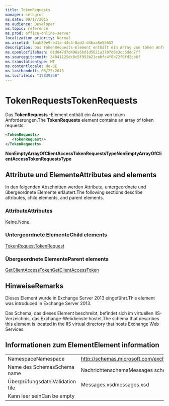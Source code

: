 ```yaml
---
title: TokenRequests
manager: sethgros
ms.date: 09/17/2015
ms.audience: Developer
ms.topic: reference
ms.prod: office-online-server
localization_priority: Normal
ms.assetid: fbab89e9-b41a-44c4-8ad3-d46aa8e56652
description: Das TokenRequests-Element enthält ein Array von token Anforderungen.
ms.openlocfilehash: 01d847d7d496a5bd1d5621a3787d0e3cc6ddd7ff
ms.sourcegitcommit: 34041125dc8c5f993b21cebfc4f8b72f0fd2cb6f
ms.translationtype: MT
ms.contentlocale: de-DE
ms.lasthandoff: 06/25/2018
ms.locfileid: "19839260"
---
```

# <a name="tokenrequests"></a><span data-ttu-id="d9ab1-103">TokenRequests</span><span class="sxs-lookup"><span data-stu-id="d9ab1-103">TokenRequests</span></span>

<span data-ttu-id="d9ab1-104">Das **TokenRequests** -Element enthält ein Array von token Anforderungen.</span><span class="sxs-lookup"><span data-stu-id="d9ab1-104">The **TokenRequests** element contains an array of token requests.</span></span> 
  
```XML
<TokenRequests>
   <TokenRequest/>
</TokenRequests>
```

 <span data-ttu-id="d9ab1-105">**NonEmptyArrayOfClientAccessTokenRequestsType**</span><span class="sxs-lookup"><span data-stu-id="d9ab1-105">**NonEmptyArrayOfClientAccessTokenRequestsType**</span></span>
## <a name="attributes-and-elements"></a><span data-ttu-id="d9ab1-106">Attribute und Elemente</span><span class="sxs-lookup"><span data-stu-id="d9ab1-106">Attributes and elements</span></span>

<span data-ttu-id="d9ab1-107">In den folgenden Abschnitten werden Attribute, untergeordnete und übergeordnete Elemente erläutert.</span><span class="sxs-lookup"><span data-stu-id="d9ab1-107">The following sections describe attributes, child elements, and parent elements.</span></span>
  
### <a name="attributes"></a><span data-ttu-id="d9ab1-108">Attribute</span><span class="sxs-lookup"><span data-stu-id="d9ab1-108">Attributes</span></span>

<span data-ttu-id="d9ab1-109">Keine.</span><span class="sxs-lookup"><span data-stu-id="d9ab1-109">None.</span></span>
  
### <a name="child-elements"></a><span data-ttu-id="d9ab1-110">Untergeordnete Elemente</span><span class="sxs-lookup"><span data-stu-id="d9ab1-110">Child elements</span></span>

[<span data-ttu-id="d9ab1-111">TokenRequest</span><span class="sxs-lookup"><span data-stu-id="d9ab1-111">TokenRequest</span></span>](tokenrequest.md)
  
### <a name="parent-elements"></a><span data-ttu-id="d9ab1-112">Übergeordnete Elemente</span><span class="sxs-lookup"><span data-stu-id="d9ab1-112">Parent elements</span></span>

[<span data-ttu-id="d9ab1-113">GetClientAccessToken</span><span class="sxs-lookup"><span data-stu-id="d9ab1-113">GetClientAccessToken</span></span>](getclientaccesstoken.md)
  
## <a name="remarks"></a><span data-ttu-id="d9ab1-114">Hinweise</span><span class="sxs-lookup"><span data-stu-id="d9ab1-114">Remarks</span></span>

<span data-ttu-id="d9ab1-115">Dieses Element wurde in Exchange Server 2013 eingeführt.</span><span class="sxs-lookup"><span data-stu-id="d9ab1-115">This element was introduced in Exchange Server 2013.</span></span>
  
<span data-ttu-id="d9ab1-116">Das Schema, das dieses Element beschreibt, befindet sich im virtuellen IIS-Verzeichnis, das Exchange-Webdienste hostet.</span><span class="sxs-lookup"><span data-stu-id="d9ab1-116">The schema that describes this element is located in the IIS virtual directory that hosts Exchange Web Services.</span></span>
  
## <a name="element-information"></a><span data-ttu-id="d9ab1-117">Informationen zum Element</span><span class="sxs-lookup"><span data-stu-id="d9ab1-117">Element information</span></span>

|||
|:-----|:-----|
|<span data-ttu-id="d9ab1-118">Namespace</span><span class="sxs-lookup"><span data-stu-id="d9ab1-118">Namespace</span></span>  <br/> |http://schemas.microsoft.com/exchange/services/2006/messages  <br/> |
|<span data-ttu-id="d9ab1-119">Name des Schemas</span><span class="sxs-lookup"><span data-stu-id="d9ab1-119">Schema name</span></span>  <br/> |<span data-ttu-id="d9ab1-120">Nachrichtenschema</span><span class="sxs-lookup"><span data-stu-id="d9ab1-120">Messages schema</span></span>  <br/> |
|<span data-ttu-id="d9ab1-121">Überprüfungsdatei</span><span class="sxs-lookup"><span data-stu-id="d9ab1-121">Validation file</span></span>  <br/> |<span data-ttu-id="d9ab1-122">Messages.xsd</span><span class="sxs-lookup"><span data-stu-id="d9ab1-122">messages.xsd</span></span>  <br/> |
|<span data-ttu-id="d9ab1-123">Kann leer sein</span><span class="sxs-lookup"><span data-stu-id="d9ab1-123">Can be empty</span></span>  <br/> ||
   

